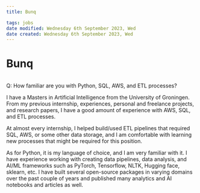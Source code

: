 ```yaml
---
title: Bunq

tags: jobs
date modified: Wednesday 6th September 2023, Wed
date created: Wednesday 6th September 2023, Wed
---
```


# Bunq
```toc
```

Q: How familiar are you with Python, SQL, AWS, and ETL processes?

I have a Masters in Artificial Intelligence from the University of Groningen. From my previous internship, experiences, personal and freelance projects, and research papers, I have a good amount of experience with AWS, SQL, and ETL processes.

At almost every internship, I helped build/used ETL pipelines that required SQL, AWS, or some other data storage, and I am comfortable with learning new processes that might be required for this position.

As for Python, it is my language of choice, and I am very familiar with it. I have experience working with creating data pipelines, data analysis, and AI/ML frameworks such as PyTorch, Tensorflow, NLTK, Hugging face, sklearn, etc. I have built several open-source packages in varying domains over the past couple of years and published many analytics and AI notebooks and articles as well.